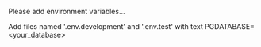 Please add environment variables...

Add files named '.env.development' and '.env.test' with text PGDATABASE=<your_database>